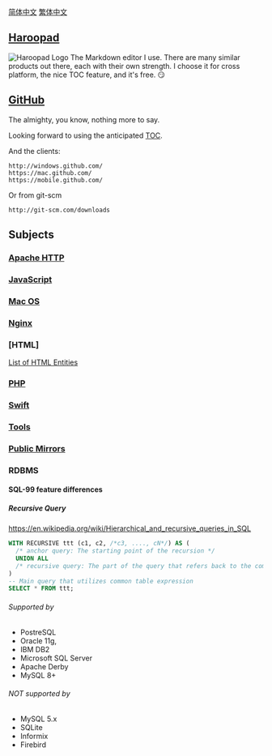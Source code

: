 [简体中文](README.zh.md) [繁体中文](README.zh-Hant.md)


## [Haroopad](http://pad.haroopress.com/user.html)

![Haroopad Logo](http://pad.haroopress.com/assets/images/logo-small.png)
The Markdown editor I use. There are many similar products out there, each with their own strength. I choose it for cross platform, the nice TOC feature, and it's free. :smirk:


## [GitHub](http://github.com/)

The almighty, you know, nothing more to say.

Looking forward to using the anticipated [TOC](https://github.com/isaacs/github/issues/215).

And the clients:

```text
http://windows.github.com/
https://mac.github.com/
https://mobile.github.com/
```

Or from git-scm

```text
http://git-scm.com/downloads
```


## Subjects

### [Apache HTTP](apache.md)

### [JavaScript](js.md)

### [Mac OS](macos.md)

### [Nginx](nginx.md)

### [HTML]
[List of HTML Entities](html-entities.html)

### [PHP](php.md)

### [Swift](swift.md)

### [Tools](tools.md)

### [Public Mirrors](mirrors.md)

### RDBMS

#### SQL-99 feature differences

##### Recursive Query

https://en.wikipedia.org/wiki/Hierarchical_and_recursive_queries_in_SQL

```sql
WITH RECURSIVE ttt (c1, c2, /*c3, ...., cN*/) AS (
  /* anchor query: The starting point of the recursion */
  UNION ALL
  /* recursive query: The part of the query that refers back to the common table expression itself */
)
-- Main query that utilizes common table expression
SELECT * FROM ttt;
```

###### Supported by

* PostreSQL
* Oracle 11g,
* IBM DB2
* Microsoft SQL Server
* Apache Derby
* MySQL 8+

###### NOT supported by

* MySQL 5.x
* SQLite
* Informix
* Firebird
  
